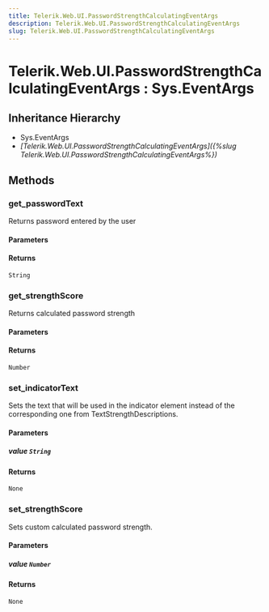 ```yaml
---
title: Telerik.Web.UI.PasswordStrengthCalculatingEventArgs
description: Telerik.Web.UI.PasswordStrengthCalculatingEventArgs
slug: Telerik.Web.UI.PasswordStrengthCalculatingEventArgs
---
```


# Telerik.Web.UI.PasswordStrengthCalculatingEventArgs : Sys.EventArgs 

## Inheritance Hierarchy

* Sys.EventArgs
* *[Telerik.Web.UI.PasswordStrengthCalculatingEventArgs]({%slug Telerik.Web.UI.PasswordStrengthCalculatingEventArgs%})*


## Methods

###  get_passwordText
Returns password entered by the user
#### Parameters
#### Returns
`String` 

### get_strengthScore
Returns calculated password strength
#### Parameters
#### Returns
`Number` 

### set_indicatorText
Sets the text that will be used in the indicator element instead of the corresponding one from TextStrengthDescriptions.
#### Parameters
##### value `String`
#### Returns
`None` 
### set_strengthScore
Sets custom calculated password strength.
#### Parameters
##### value `Number`
#### Returns
`None` 


